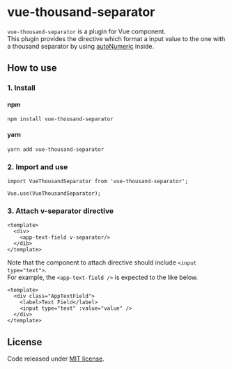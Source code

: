 # vue-thousand-separator
`vue-thousand-separator` is a plugin for Vue component.<br>
This plugin provides the directive which format a input value to the one with a thousand separator by using [autoNumeric](https://github.com/autoNumeric/autoNumeric) inside.

## How to use
### 1. Install
#### npm
`npm install vue-thousand-separator`

#### yarn
`yarn add vue-thousand-separator`

### 2. Import and use

```
import VueThousandSeparator from 'vue-thousand-separator';

Vue.use(VueThousandSeparator);
```

### 3. Attach v-separator directive

```
<template>
  <div>
    <app-text-field v-separator/>
  </dib>
</template>
```

Note that the component to attach directive should include `<input type="text">`.<br>
For example, the `<app-text-field />` is expected to the like below.

```
<template>
  <div class="AppTextField">
    <label>Text Field</label>
    <input type="text" :value="value" />
  </div>
</template>
```

## License
Code released under [MIT license](LICENSE).
